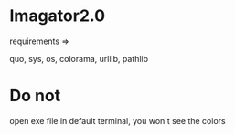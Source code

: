 # Imagator2.0


requirements =>

quo, sys, os, colorama, urllib, pathlib

# Do not
open exe file in default terminal, you won't see the colors

